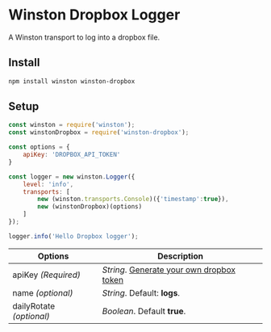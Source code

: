 # Winston Dropbox Logger

A Winston transport to log into a dropbox file.

## Install

```bash
npm install winston winston-dropbox
```

## Setup

```js
const winston = require('winston');
const winstonDropbox = require('winston-dropbox');

const options = {
	apiKey: 'DROPBOX_API_TOKEN'
}

const logger = new winston.Logger({
	level: 'info',
	transports: [
		new (winston.transports.Console)({'timestamp':true}),
		new (winstonDropbox)(options)
	]
});

logger.info('Hello Dropbox logger');
```

| Options                  | Description                                                                                                                                  |
|--------------------------|----------------------------------------------------------------------------------------------------------------------------------------------|
| apiKey *(Required)*      | *String*. [Generate your own dropbox token](https://blogs.dropbox.com/developers/2014/05/generate-an-access-token-for-your-own-account/)  |
| name *(optional)*        | *String*. Default: **logs**.                                                                                                                 |
| dailyRotate *(optional)* | *Boolean*. Default **true**.                                                                                                                 |
